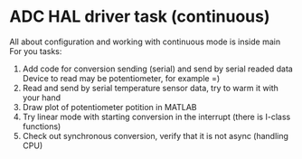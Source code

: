 # ADC HAL driver task (continuous)

All about configuration and working with continuous mode is inside main  
For you tasks:
1) Add code for conversion sending (serial) and send by serial readed data
Device to read may be potentiometer, for example =)
2) Read and send by serial temperature sensor data, try to warm it with your hand
3) Draw plot of potentiometer potition in MATLAB
4) Try linear mode with starting conversion in the interrupt (there is I-class functions)
5) Check out synchronous conversion, verify that it is not async (handling CPU)
